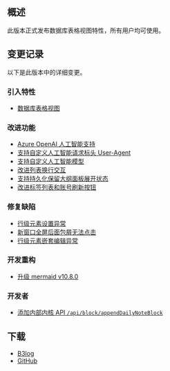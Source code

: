 ## 概述

此版本正式发布数据库表格视图特性，所有用户均可使用。

## 变更记录

以下是此版本中的详细变更。

### 引入特性

* [数据库表格视图](https://github.com/siyuan-note/siyuan/issues/2829)

### 改进功能

* [Azure OpenAI 人工智能支持](https://github.com/siyuan-note/siyuan/issues/8095)
* [支持自定义人工智能请求标头 User-Agent](https://github.com/siyuan-note/siyuan/issues/10351)
* [支持自定义人工智能模型](https://github.com/siyuan-note/siyuan/issues/10355)
* [改进列表换行交互](https://github.com/siyuan-note/siyuan/issues/10359)
* [支持持久化保留大纲面板展开状态](https://github.com/siyuan-note/siyuan/issues/10365)
* [改进标签列表和账号刷新按钮](https://github.com/siyuan-note/siyuan/issues/10371)

### 修复缺陷

* [行级元素设置异常](https://github.com/siyuan-note/siyuan/issues/10357)
* [新窗口全屏后面包屑无法点击](https://github.com/siyuan-note/siyuan/issues/10369)
* [行级元素嵌套编辑异常](https://github.com/siyuan-note/siyuan/issues/10380)

### 开发重构

* [升级 mermaid v10.8.0](https://github.com/siyuan-note/siyuan/pull/10373)

### 开发者

* [添加内部内核 API `/api/block/appendDailyNoteBlock`](https://github.com/siyuan-note/siyuan/issues/10368)

## 下载

* [B3log](https://b3log.org/siyuan/download.html)
* [GitHub](https://github.com/siyuan-note/siyuan/releases)
